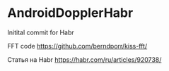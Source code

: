 # AndroidDopplerHabr
Initital commit for Habr

FFT code https://github.com/berndporr/kiss-fft/

Статья на Habr https://habr.com/ru/articles/920738/
